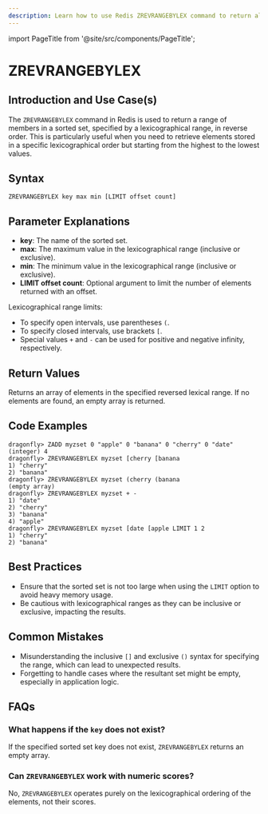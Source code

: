 ```yaml
---
description: Learn how to use Redis ZREVRANGEBYLEX command to return all members of a sorted set between a range of lexicographical order in reverse.
---
```


import PageTitle from '@site/src/components/PageTitle';

# ZREVRANGEBYLEX

<PageTitle title="Redis ZREVRANGEBYLEX Explained (Better Than Official Docs)" />

## Introduction and Use Case(s)

The `ZREVRANGEBYLEX` command in Redis is used to return a range of members in a sorted set, specified by a lexicographical range, in reverse order. This is particularly useful when you need to retrieve elements stored in a specific lexicographical order but starting from the highest to the lowest values.

## Syntax

```plaintext
ZREVRANGEBYLEX key max min [LIMIT offset count]
```

## Parameter Explanations

- **key**: The name of the sorted set.
- **max**: The maximum value in the lexicographical range (inclusive or exclusive).
- **min**: The minimum value in the lexicographical range (inclusive or exclusive).
- **LIMIT offset count**: Optional argument to limit the number of elements returned with an offset.

Lexicographical range limits:

- To specify open intervals, use parentheses `(`.
- To specify closed intervals, use brackets `[`.
- Special values `+` and `-` can be used for positive and negative infinity, respectively.

## Return Values

Returns an array of elements in the specified reversed lexical range. If no elements are found, an empty array is returned.

## Code Examples

```cli
dragonfly> ZADD myzset 0 "apple" 0 "banana" 0 "cherry" 0 "date"
(integer) 4
dragonfly> ZREVRANGEBYLEX myzset [cherry [banana
1) "cherry"
2) "banana"
dragonfly> ZREVRANGEBYLEX myzset (cherry (banana
(empty array)
dragonfly> ZREVRANGEBYLEX myzset + -
1) "date"
2) "cherry"
3) "banana"
4) "apple"
dragonfly> ZREVRANGEBYLEX myzset [date [apple LIMIT 1 2
1) "cherry"
2) "banana"
```

## Best Practices

- Ensure that the sorted set is not too large when using the `LIMIT` option to avoid heavy memory usage.
- Be cautious with lexicographical ranges as they can be inclusive or exclusive, impacting the results.

## Common Mistakes

- Misunderstanding the inclusive `[]` and exclusive `()` syntax for specifying the range, which can lead to unexpected results.
- Forgetting to handle cases where the resultant set might be empty, especially in application logic.

## FAQs

### What happens if the `key` does not exist?

If the specified sorted set key does not exist, `ZREVRANGEBYLEX` returns an empty array.

### Can `ZREVRANGEBYLEX` work with numeric scores?

No, `ZREVRANGEBYLEX` operates purely on the lexicographical ordering of the elements, not their scores.
